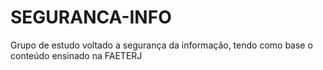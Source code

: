 # SEGURANCA-INFO
Grupo de estudo voltado a segurança da informação, tendo como base o conteúdo ensinado na FAETERJ

